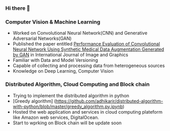 ### Hi there 👋

<!--
**adhikarir/adhikarir** is a ✨ _special_ ✨ repository because its `README.md` (this file) appears on your GitHub profile.

Here are some ideas to get you started:

 - 🔭 I’m currently working on Sanima Bank as a software Engineer
- 🌱 I’m currently learning ...
- 👯 I’m looking to collaborate on ...
- 🤔 I’m looking for help with ...
- 💬 Ask me about ...
- 📫 How to reach me: ...
- 😄 Pronouns: ...
- ⚡ Fun fact: ...
-->
### Computer Vision & Machine Learning
* Worked on Convolutional Neural Network(CNN) and Generative Adversarial Networks(GAN)
* Published the paper entitled [Performance Evaluation of Convolutional Neural Network Using Synthetic Medical Data Augmentation Generated by GAN](https://www.worldscientific.com/doi/abs/10.1142/S021946782350002X) in International Journal of Image and Graphics
* Familiar with Data and Model Versioning
* Capable of collecting and processing data from heterogeneous sources
* Knowledge on Deep Learning, Computer Vision

### Distributed Algorithm, Cloud Computing and Block chain
* Trying to implement the distributed algorithm in python 
* [Greedy algorithm] (https://github.com/adhikarir/distributed-algorithm-with-python/blob/master/greedy_algorithm.py.ipynb)
* Hosted the web application and services in cloud computing plateform like Amazon web services, DigitalOcean.
* Start to wprking on Block chain will be update soon

                                                                                                                                                                                                                                                                                                                                                                                                                                                                                                                                                                                                                                                                                                                                                                                                                                                                                                                                                                                                                                                                                                                                                                                                                                                                                                                                                                 
